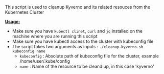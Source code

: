 This script is used to cleanup Kyverno and its related resouces from the Kubernetes Cluster

<ins>**Usage:**</ins>
- Make sure you have `kubectl clinet`, `curl` and `jq` installed on the machine where you are running this script
- Make sure you have kubectl access to the cluster with kubeconfig file
- The script takes two arguments as inputs : `./cleanup-kyverno.sh kubeconfig name`
	- `kubeconfig` : Absolute path of kubeconfig file for the cluster, example /home/user/.kube/config
	- `name` : Name of the resource to be cleand up, in this case 'kyverno'


